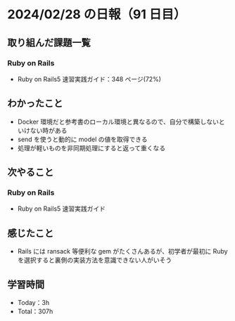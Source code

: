 # 2024/02/28 の日報（91 日目）

## 取り組んだ課題一覧

### Ruby on Rails

- Ruby on Rails5 速習実践ガイド：348 ページ(72%)

## わかったこと

- Docker 環境だと参考書のローカル環境と異なるので、自分で構築しないといけない時がある
- send を使うと動的に model の値を取得できる
- 処理が軽いものを非同期処理にすると返って重くなる

## 次やること

### Ruby on Rails

- Ruby on Rails5 速習実践ガイド

## 感じたこと

- Rails には ransack 等便利な gem がたくさんあるが、初学者が最初に Ruby を選択すると裏側の実装方法を意識できない人がいそう

## 学習時間

- Today：3h
- Total：307h

